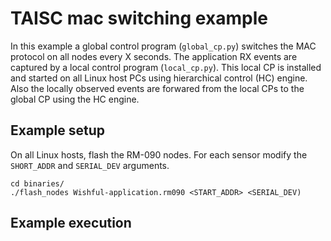 
# TAISC mac switching example

In this example a global control program (`global_cp.py`) switches the MAC protocol on all nodes every X seconds.
The application RX events are captured by a local control program (`local_cp.py`).
This local CP is installed and started on all Linux host PCs using hierarchical control (HC) engine.
Also the locally observed events are forwared from the local CPs to the global CP using the HC engine.

## Example setup
On all Linux hosts, flash the RM-090 nodes. For each sensor modify the `SHORT_ADDR` and `SERIAL_DEV` arguments.
```
cd binaries/
./flash_nodes Wishful-application.rm090 <START_ADDR> <SERIAL_DEV)
```

## Example execution
